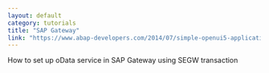 ```yaml
---
layout: default
category: tutorials
title: "SAP Gateway"
link: "https://www.abap-developers.com/2014/07/simple-openui5-application-i-how-to-create-odata-model-using-segw/"
---
```

How to set up oData service in SAP Gateway using SEGW transaction

